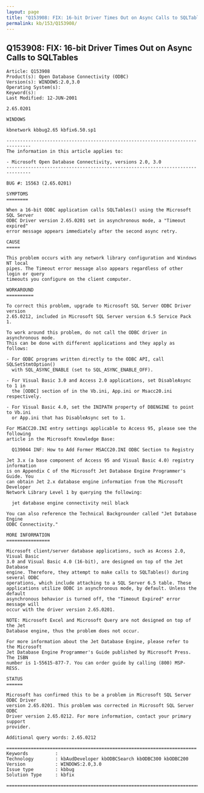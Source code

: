 ```yaml
---
layout: page
title: "Q153908: FIX: 16-bit Driver Times Out on Async Calls to SQLTables"
permalink: kb/153/Q153908/
---
```


## Q153908: FIX: 16-bit Driver Times Out on Async Calls to SQLTables

	Article: Q153908
	Product(s): Open Database Connectivity (ODBC)
	Version(s): WINDOWS:2.0,3.0
	Operating System(s): 
	Keyword(s): 
	Last Modified: 12-JUN-2001
	
	2.65.0201
	
	WINDOWS
	
	kbnetwork kbbug2.65 kbfix6.50.sp1
	
	-------------------------------------------------------------------------------
	The information in this article applies to:
	
	- Microsoft Open Database Connectivity, versions 2.0, 3.0 
	-------------------------------------------------------------------------------
	
	BUG #: 15563 (2.65.0201)
	
	SYMPTOMS
	========
	
	When a 16-bit ODBC application calls SQLTables() using the Microsoft SQL Server
	ODBC Driver version 2.65.0201 set in asynchronous mode, a "Timeout expired"
	error message appears immediately after the second async retry.
	
	CAUSE
	=====
	
	This problem occurs with any network library configuration and Windows NT local
	pipes. The Timeout error message also appears regardless of other login or query
	timeouts you configure on the client computer.
	
	WORKAROUND
	==========
	
	To correct this problem, upgrade to Microsoft SQL Server ODBC Driver version
	2.65.0212, included in Microsoft SQL Server version 6.5 Service Pack 1.
	
	To work around this problem, do not call the ODBC driver in asynchronous mode.
	This can be done with different applications and they apply as follows:
	
	- For ODBC programs written directly to the ODBC API, call SQLSetStmtOption()
	  with SQL_ASYNC_ENABLE (set to SQL_ASYNC_ENABLE_OFF).
	
	- For Visual Basic 3.0 and Access 2.0 applications, set DisableAsync to 1 in
	  the [ODBC] section of in the Vb.ini, App.ini or Msacc20.ini respectively.
	
	- For Visual Basic 4.0, set the INIPATH property of DBENGINE to point to Vb.ini
	  or App.ini that has DisableAsync set to 1.
	
	For MSACC20.INI entry settings applicable to Access 95, please see the following
	article in the Microsoft Knowledge Base:
	
	  Q139044 INF: How to Add Former MSACC20.INI ODBC Section to Registry
	
	Jet 3.x (a base component of Access 95 and Visual Basic 4.0) registry information
	is on Appendix C of the Microsoft Jet Database Engine Programmer's Guide. You
	can obtain Jet 2.x database engine information from the Microsoft Developer
	Network Library Level 1 by querying the following:
	
	  jet database engine connectivity neil black
	
	You can also reference the Technical Backgrounder called "Jet Database Engine
	ODBC Connectivity."
	
	MORE INFORMATION
	================
	
	Microsoft client/server database applications, such as Access 2.0, Visual Basic
	3.0 and Visual Basic 4.0 (16-bit), are designed on top of the Jet Database
	engine. Therefore, they attempt to make calls to SQLTables() during several ODBC
	operations, which include attaching to a SQL Server 6.5 table. These
	applications utilize ODBC in asynchronous mode, by default. Unless the default
	asynchronous behavior is turned off, the "Timeout Expired" error message will
	occur with the driver version 2.65.0201.
	
	NOTE: Microsoft Excel and Microsoft Query are not designed on top of the Jet
	Database engine, thus the problem does not occur.
	
	For more information about the Jet Database Engine, please refer to the Microsoft
	Jet Database Engine Programmer's Guide published by Microsoft Press. The ISBN
	number is 1-55615-877-7. You can order guide by calling (800) MSP-RESS.
	
	STATUS
	======
	
	Microsoft has confirmed this to be a problem in Microsoft SQL Server ODBC Driver
	version 2.65.0201. This problem was corrected in Microsoft SQL Server ODBC
	Driver version 2.65.0212. For more information, contact your primary support
	provider.
	
	Additional query words: 2.65.0212
	
	======================================================================
	Keywords          :  
	Technology        : kbAudDeveloper kbODBCSearch kbODBC300 kbODBC200
	Version           : WINDOWS:2.0,3.0
	Issue type        : kbbug
	Solution Type     : kbfix
	
	=============================================================================
	

